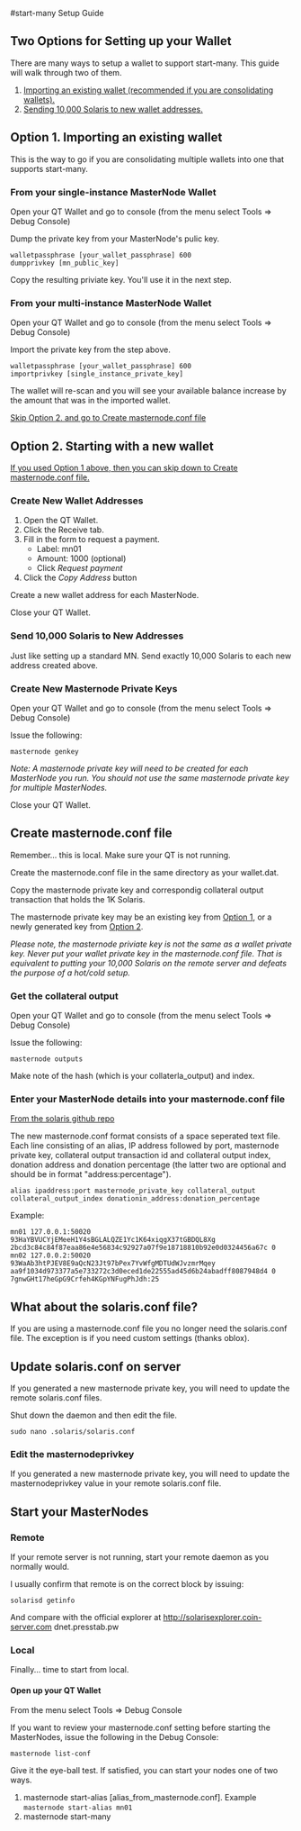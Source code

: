#start-many Setup Guide

## Two Options for Setting up your Wallet
There are many ways to setup a wallet to support start-many. This guide will walk through two of them.

1. [Importing an existing wallet (recommended if you are consolidating wallets).](#option1)
2. [Sending 10,000 Solaris to new wallet addresses.](#option2)

## <a name="option1"></a>Option 1. Importing an existing wallet

This is the way to go if you are consolidating multiple wallets into one that supports start-many. 

### From your single-instance MasterNode Wallet

Open your QT Wallet and go to console (from the menu select Tools => Debug Console)

Dump the private key from your MasterNode's pulic key.

```
walletpassphrase [your_wallet_passphrase] 600
dumpprivkey [mn_public_key]
```

Copy the resulting priviate key. You'll use it in the next step.

### From your multi-instance MasterNode Wallet

Open your QT Wallet and go to console (from the menu select Tools => Debug Console)

Import the private key from the step above.

```
walletpassphrase [your_wallet_passphrase] 600
importprivkey [single_instance_private_key]
```

The wallet will re-scan and you will see your available balance increase by the amount that was in the imported wallet.

[Skip Option 2. and go to Create masternode.conf file](#masternodeconf)

## <a name="option2"></a>Option 2. Starting with a new wallet

[If you used Option 1 above, then you can skip down to Create masternode.conf file.](#masternodeconf)

### Create New Wallet Addresses

1. Open the QT Wallet.
2. Click the Receive tab.
3. Fill in the form to request a payment.
    * Label: mn01
    * Amount: 1000 (optional)
    * Click *Request payment*
5. Click the *Copy Address* button

Create a new wallet address for each MasterNode.

Close your QT Wallet.

### Send 10,000 Solaris to New Addresses

Just like setting up a standard MN. Send exactly 10,000 Solaris to each new address created above.

### Create New Masternode Private Keys

Open your QT Wallet and go to console (from the menu select Tools => Debug Console)

Issue the following:

```masternode genkey```

*Note: A masternode private key will need to be created for each MasterNode you run. You should not use the same masternode private key for multiple MasterNodes.*

Close your QT Wallet.

## <a name="masternodeconf"></a>Create masternode.conf file

Remember... this is local. Make sure your QT is not running.

Create the masternode.conf file in the same directory as your wallet.dat.

Copy the masternode private key and correspondig collateral output transaction that holds the 1K Solaris.

The masternode private key may be an existing key from [Option 1](#option1), or a newly generated key from [Option 2](#option2). 

*Please note, the masternode priviate key is not the same as a wallet private key. Never put your wallet private key in the masternode.conf file. That is equivalent to putting your 10,000 Solaris on the remote server and defeats the purpose of a hot/cold setup.*

### Get the collateral output

Open your QT Wallet and go to console (from the menu select Tools => Debug Console)

Issue the following:

```masternode outputs```

Make note of the hash (which is your collaterla_output) and index.

### Enter your MasterNode details into your masternode.conf file
[From the solaris github repo](https://github.com/solaris-crypto/solaris/blob/master/doc/masternode_conf.md)

The new masternode.conf format consists of a space seperated text file. Each line consisting of an alias, IP address followed by port, masternode private key, collateral output transaction id and collateral output index, donation address and donation percentage (the latter two are optional and should be in format "address:percentage").

```
alias ipaddress:port masternode_private_key collateral_output collateral_output_index donationin_address:donation_percentage
```



Example:

```
mn01 127.0.0.1:50020 93HaYBVUCYjEMeeH1Y4sBGLALQZE1Yc1K64xiqgX37tGBDQL8Xg 2bcd3c84c84f87eaa86e4e56834c92927a07f9e18718810b92e0d0324456a67c 0
mn02 127.0.0.2:50020 93WaAb3htPJEV8E9aQcN23Jt97bPex7YvWfgMDTUdWJvzmrMqey aa9f1034d973377a5e733272c3d0eced1de22555ad45d6b24abadff8087948d4 0 7gnwGHt17heGpG9Crfeh4KGpYNFugPhJdh:25
```

## What about the solaris.conf file?

If you are using a masternode.conf file you no longer need the solaris.conf file. The exception is if you need custom settings (thanks oblox). 

## Update solaris.conf on server

If you generated a new masternode private key, you will need to update the remote solaris.conf files.

Shut down the daemon and then edit the file.

```sudo nano .solaris/solaris.conf```

### Edit the masternodeprivkey
If you generated a new masternode private key, you will need to update the masternodeprivkey value in your remote solaris.conf file.

## Start your MasterNodes

### Remote

If your remote server is not running, start your remote daemon as you normally would. 

I usually confirm that remote is on the correct block by issuing:

```solarisd getinfo```

And compare with the official explorer at http://solarisexplorer.coin-server.com <or> dnet.presstab.pw

### Local

Finally... time to start from local.

#### Open up your QT Wallet

From the menu select Tools => Debug Console

If you want to review your masternode.conf setting before starting the MasterNodes, issue the following in the Debug Console:

```masternode list-conf```

Give it the eye-ball test. If satisfied, you can start your nodes one of two ways.

1. masternode start-alias [alias_from_masternode.conf]. Example ```masternode start-alias mn01```
2. masternode start-many
